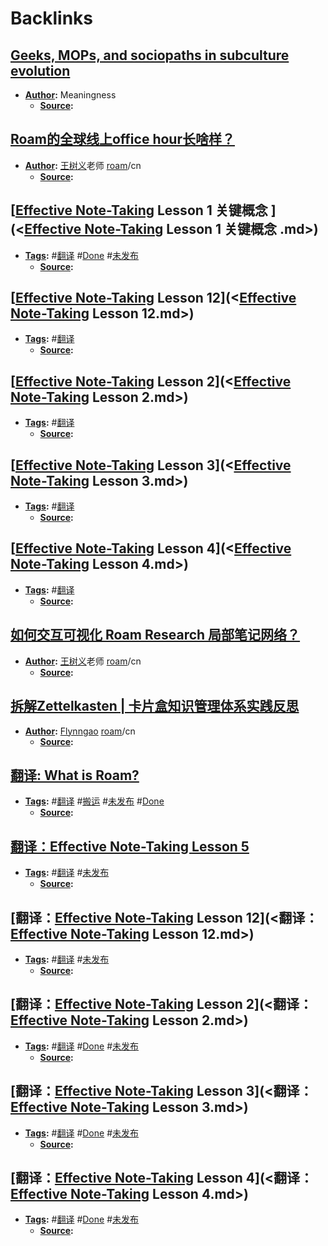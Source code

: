 
# Backlinks
## [Geeks, MOPs, and sociopaths in subculture evolution](<Geeks, MOPs, and sociopaths in subculture evolution.md>)
- **[Author](<Author.md>):** Meaningness
    - **[Source](<Source.md>):**

## [Roam的全球线上office hour长啥样？](<Roam的全球线上office hour长啥样？.md>)
- **[Author](<Author.md>):** [王树义](<王树义.md>)老师 [roam](<roam.md>)/cn
    - **[Source](<Source.md>):**

## [[Effective Note-Taking](<[Effective Note-Taking.md>) Lesson 1 关键概念 ](<[Effective Note-Taking](<Effective Note-Taking.md>) Lesson 1 关键概念 .md>)
- **[Tags](<Tags.md>):** #[翻译](<翻译.md>) #[Done](<Done.md>) #[未发布](<未发布.md>)
    - **[Source](<Source.md>):**

## [[Effective Note-Taking](<[Effective Note-Taking.md>) Lesson 12](<[Effective Note-Taking](<Effective Note-Taking.md>) Lesson 12.md>)
- **[Tags](<Tags.md>):** #[翻译](<翻译.md>)
    - **[Source](<Source.md>):**

## [[Effective Note-Taking](<[Effective Note-Taking.md>) Lesson 2](<[Effective Note-Taking](<Effective Note-Taking.md>) Lesson 2.md>)
- **[Tags](<Tags.md>):** #[翻译](<翻译.md>)
    - **[Source](<Source.md>):**

## [[Effective Note-Taking](<[Effective Note-Taking.md>) Lesson 3](<[Effective Note-Taking](<Effective Note-Taking.md>) Lesson 3.md>)
- **[Tags](<Tags.md>):** #[翻译](<翻译.md>)
    - **[Source](<Source.md>):**

## [[Effective Note-Taking](<[Effective Note-Taking.md>) Lesson 4](<[Effective Note-Taking](<Effective Note-Taking.md>) Lesson 4.md>)
- **[Tags](<Tags.md>):** #[翻译](<翻译.md>)
    - **[Source](<Source.md>):**

## [如何交互可视化 Roam Research 局部笔记网络？](<如何交互可视化 Roam Research 局部笔记网络？.md>)
- **[Author](<Author.md>):** [王树义](<王树义.md>)老师 [roam](<roam.md>)/cn
    - **[Source](<Source.md>):**

## [拆解Zettelkasten | 卡片盒知识管理体系实践反思](<拆解Zettelkasten | 卡片盒知识管理体系实践反思.md>)
- **[Author](<Author.md>):** [Flynngao](<Flynngao.md>) [roam](<roam.md>)/cn
    - **[Source](<Source.md>):**

## [翻译: What is Roam?](<翻译: What is Roam?.md>)
- **[Tags](<Tags.md>):** #[翻译](<翻译.md>) #[搬运](<搬运.md>) #[未发布](<未发布.md>) #[Done](<Done.md>)
    - **[Source](<Source.md>):**

## [翻译：Effective Note-Taking Lesson 5](<翻译：Effective Note-Taking Lesson 5.md>)
- **[Tags](<Tags.md>):** #[翻译](<翻译.md>) #[未发布](<未发布.md>)
    - **[Source](<Source.md>):**

## [翻译：[Effective Note-Taking](<Effective Note-Taking.md>) Lesson 12](<翻译：[Effective Note-Taking](<Effective Note-Taking.md>) Lesson 12.md>)
- **[Tags](<Tags.md>):** #[翻译](<翻译.md>) #[未发布](<未发布.md>)
    - **[Source](<Source.md>):**

## [翻译：[Effective Note-Taking](<Effective Note-Taking.md>) Lesson 2](<翻译：[Effective Note-Taking](<Effective Note-Taking.md>) Lesson 2.md>)
- **[Tags](<Tags.md>):** #[翻译](<翻译.md>) #[Done](<Done.md>) #[未发布](<未发布.md>)
    - **[Source](<Source.md>):**

## [翻译：[Effective Note-Taking](<Effective Note-Taking.md>) Lesson 3](<翻译：[Effective Note-Taking](<Effective Note-Taking.md>) Lesson 3.md>)
- **[Tags](<Tags.md>):** #[翻译](<翻译.md>) #[Done](<Done.md>) #[未发布](<未发布.md>)
    - **[Source](<Source.md>):**

## [翻译：[Effective Note-Taking](<Effective Note-Taking.md>) Lesson 4](<翻译：[Effective Note-Taking](<Effective Note-Taking.md>) Lesson 4.md>)
- **[Tags](<Tags.md>):** #[翻译](<翻译.md>) #[Done](<Done.md>) #[未发布](<未发布.md>)
    - **[Source](<Source.md>):**

